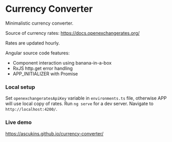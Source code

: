 # Currency Converter

Minimalistic currency converter. 

Source of currency rates: https://docs.openexchangerates.org/

Rates are updated hourly.

Angular source code features:

- Component interaction using banana-in-a-box 
- RxJS http.get error handling
- APP_INITIALIZER with Promise

### Local setup

Set `openexchangeratesApiKey` variable in `environments.ts` file, otherwise APP will use local copy of rates.
Run `ng serve` for a dev server. Navigate to `http://localhost:4200/`.

### Live demo

https://ascukins.github.io/currency-converter/
